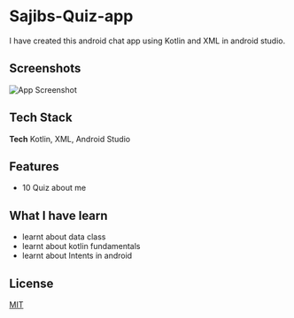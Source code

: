 # Sajibs-Quiz-app


I have created this android chat app using Kotlin and XML in android studio. 






## Screenshots

![App Screenshot](https://j.gifs.com/vQLK80.gif)



## Tech Stack

**Tech** Kotlin, XML, Android Studio



## Features

- 10 Quiz about me


## What I have learn

- learnt about data class
- learnt about kotlin fundamentals
- learnt about Intents in android

## License

[MIT](https://choosealicense.com/licenses/mit/)

